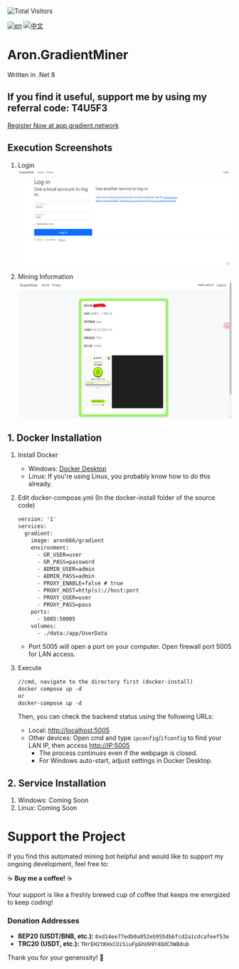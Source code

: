 ![Total Visitors](https://komarev.com/ghpvc/?username=aron-GradientMiner&color=green)

[![en](https://img.shields.io/badge/lang-en-red.svg)](https://github.com/aron-666/Aron.GradientMiner/blob/master/README.en.md)
[![中文](https://img.shields.io/badge/lang-中文-blue.svg)](https://github.com/aron-666/Aron.GradientMiner)

# Aron.GradientMiner
Written in .Net 8

## If you find it useful, support me by using my referral code: T4U5F3
[Register Now at app.gradient.network](https://app.gradient.network/signup?code=T4U5F3)



## Execution Screenshots
1. Login
![image](https://github.com/aron-666/Aron.GradientMiner/blob/master/%E6%88%AA%E5%9C%96/%E5%BE%8C%E8%87%BA%E7%99%BB%E5%85%A5%E7%95%AB%E9%9D%A2.png?raw=true)

2. Mining Information
![image](https://github.com/aron-666/Aron.GradientMiner/blob/master/%E6%88%AA%E5%9C%96/%E6%8C%96%E7%A4%A6%E7%95%AB%E9%9D%A2.png?raw=true)

## 1. Docker Installation
1. Install Docker
   - Windows: [Docker Desktop](https://www.docker.com/products/docker-desktop/)
   - Linux: If you're using Linux, you probably know how to do this already.

2. Edit docker-compose.yml (In the docker-install folder of the source code)
   ```
   version: '1'
   services:
     gradient:
       image: aron666/gradient
       environment:
         - GR_USER=user
         - GR_PASS=password
         - ADMIN_USER=admin
         - ADMIN_PASS=admin
         - PROXY_ENABLE=false # true
         - PROXY_HOST=http(s)://host:port
         - PROXY_USER=user
         - PROXY_PASS=pass
       ports:
         - 5005:50005
       volumes:
         - ./data:/app/UserData
   ```

   - Port 5005 will open a port on your computer. Open firewall port 5005 for LAN access.

3. Execute
   ```
   //cmd, navigate to the directory first (docker-install)
   docker compose up -d
   or
   docker-compose up -d
   ```
   Then, you can check the backend status using the following URLs:

   - Local: [http://localhost:5005](http://localhost:5005)
   - Other devices: Open cmd and type `ipconfig`/`ifconfig` to find your LAN IP, then access [http://IP:5005](http://IP:5005)
     - The process continues even if the webpage is closed.
     - For Windows auto-start, adjust settings in Docker Desktop.

## 2. Service Installation
1. Windows: Coming Soon
2. Linux: Coming Soon



# Support the Project

If you find this automated mining bot helpful and would like to support my ongoing development, feel free to:

☕ **Buy me a coffee!** ☕

Your support is like a freshly brewed cup of coffee that keeps me energized to keep coding!

### Donation Addresses
- **BEP20 (USDT/BNB, etc.):** `0xd14ee77edb0a052eb955db6fcd2a1cdcafeef53e`
- **TRC20 (USDT, etc.):** `THrEH2tKHxCUiSiuFpGhU99Y4QdChW8dub`

Thank you for your generosity! 🙌